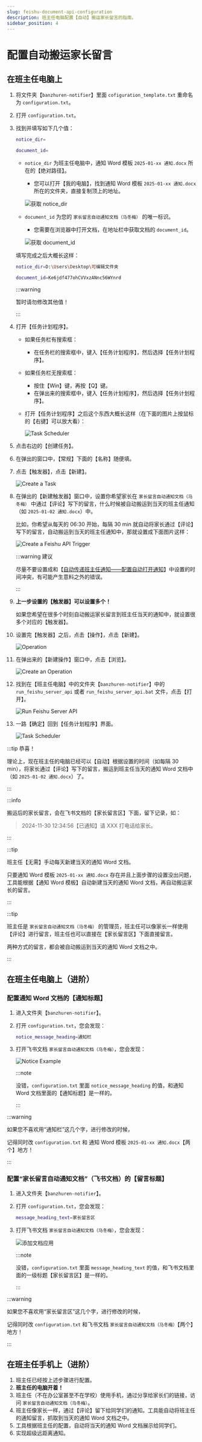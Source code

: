 ```yaml
---
slug: feishu-document-api-configuration
description: 班主任电脑配置【自动】搬运家长留言的指南。
sidebar_position: 4
---
```


# 配置自动搬运家长留言

## 在班主任电脑上

1. 将文件夹【`banzhuren-notifier`】里面 `cofiguration_template.txt` 重命名为 `configuration.txt`。
2. 打开 `configuration.txt`。
3. 找到并填写如下几个值：

    ```bash
    notice_dir=

    document_id=
    ```

    - `notice_dir` 为班主任电脑中，通知 Word 模板 `2025-01-xx 通知.docx` 所在的【绝对路径】。

        - 您可以打开【我的电脑】，找到通知 Word 模板 `2025-01-xx 通知.docx` 所在的文件夹，直接复制顶上的地址。

        ![获取 notice_dir](/img/copy-notice-dir.png)

    - `document_id` 为您的 `家长留言自动通知文档（马冬梅）` 的唯一标识。

        - 您需要在浏览器中打开文档，在地址栏中获取文档的 `document_id`。

        ![获取 document_id](https://sf3-cn.feishucdn.com/obj/open-platform-opendoc/f8dac29d8ea3f01f5a651e0445193213_W0CZqRcbHM.png)

    填写完成之后大概长这样：

    ```bash
    notice_dir=D:\Users\Desktop\可编辑文件夹

    document_id=Ke6jdf477ohCVVxzANnc56WYnrd
    ```

    :::warning

    暂时请勿修改其他值！

    :::

4. 打开【任务计划程序】。

    - 如果任务栏有搜索框：

        - 在任务栏的搜索框中，键入【任务计划程序】，然后选择【任务计划程序】。

    - 如果任务栏无搜索框：

        - 按住【Win】键，再按【Q】键。
        - 在弹出来的搜索框中，键入【任务计划程序】，然后选择【任务计划程序】。

    - 打开【任务计划程序】之后这个东西大概长这样（在下面的图片上按鼠标的【右键】可以放大看）：

        ![Task Scheduler](/img/task-scheduler.png)

5. 点击右边的【创建任务】。
6. 在弹出的窗口中，【常规】下面的【名称】随便填。
7. 点击【触发器】，点击【新建】。

    ![Create a Task](/img/create-a-task.png)

8. 在弹出的【新建触发器】窗口中，设置你希望家长在 `家长留言自动通知文档（马冬梅）` 中通过【评论】写下的留言，什么时候被自动搬运到当天的班主任通知（如 `2025-01-02 通知.docx`）中。

    比如，你希望从每天的 06:30 开始，每隔 30 min 就自动将家长通过【评论】写下的留言，自动搬运到当天的班主任通知中，那就设置成下面图片这样：

    ![Create a Feishu API Trigger](/img/create-a-feishu-api-trigger.png)

    :::warning 建议

    尽量不要设置成和【[自动传递班主任通知——配置自动打开通知](../bat/openning-configuration.md)】中设置的时间冲突，有可能产生意料之外的错误。

    :::

9. **上一步设置的【触发器】可以设置多个！**

    如果您希望在很多个时刻自动搬运家长留言到班主任当天的通知中，就设置很多个对应的【触发器】。

10. 设置完【触发器】之后，点击【操作】，点击【新建】。

    ![Operation](/img/operation.png)

11. 在弹出来的【新建操作】窗口中，点击【浏览】。

    ![Create an Operation](/img/create-an-operation.png)

12. 找到在【班主任电脑】中的文件夹【`banzhuren-notifier`】中的 `run_feishu_server_api` 或者 `run_feishu_server_api.bat` 文件，点击【打开】。

    ![Run Feishu Server API](/img/run-feishu-server-api.png)

13. 一路【确定】回到【任务计划程序】界面。

    ![Task Scheduler](/img/task-scheduler.png)

:::tip 恭喜！

理论上，现在班主任的电脑已经可以【自动】根据设置的时间（如每隔 30 min），将家长通过【评论】写下的留言，搬运到班主任当天的通知 Word 文档中（如 `2025-01-02 通知.docx`）了。

:::

:::info

搬运后的家长留言，会在飞书文档的【家长留言区】下面，留下记录，如：

> 2024-11-30 12:34:56【已通知】请 XXX 打电话给家长。

:::

:::tip

班主任【无需】手动每天新建当天的通知 Word 文档。

只要通知 Word 模板 `2025-01-xx 通知.docx` 存在并且上面步骤的设置没出问题，工具能根据【通知 Word 模板】自动新建当天的通知 Word 文档，再自动搬运家长的留言。

:::

:::tip

班主任是 `家长留言自动通知文档（马冬梅）` 的管理员，班主任可以像家长一样使用【评论】进行留言，班主任也可以直接在【家长留言区】下面直接留言。

两种方式的留言，都会被自动搬运到当天的通知 Word 文档之中。

:::

## 在班主任电脑上（进阶）

### 配置通知 Word 文档的【通知标题】

1. 进入文件夹【`banzhuren-notifier`】。
2. 打开 `configuration.txt`，您会发现：

    ```bash
    notice_message_heading=通知栏
    ```

3. 打开飞书文档 `家长留言自动通知文档（马冬梅）`，您会发现：

    ![Notice Example](/img/notice-example.png)

    :::note

    没错，`configuration.txt` 里面 `notice_message_heading` 的值，和通知 Word 文档里面的【通知标题】是一样的。

    :::

:::warning

如果您不喜欢用“通知栏”这几个字，进行修改的时候，

记得同时改 `configuration.txt` 和 通知 Word 模板 `2025-01-xx 通知.docx`【两个】地方！

:::

### 配置“家长留言自动通知文档”（飞书文档）的【留言标题】

1. 进入文件夹【`banzhuren-notifier`】。
2. 打开 `configuration.txt`，您会发现：

    ```bash
    message_heading_text=家长留言区
    ```

3. 打开飞书文档 `家长留言自动通知文档（马冬梅）`，您会发现：

    ![添加文档应用](/img/add-a-document-application.png)

    :::note

    没错，`configuration.txt` 里面 `message_heading_text` 的值，和飞书文档里面的一级标题【家长留言区】是一样的。

    :::

:::warning

如果您不喜欢用“家长留言区”这几个字，进行修改的时候，

记得同时改 `configuration.txt` 和飞书文档 `家长留言自动通知文档（马冬梅）`【两个】地方！

:::

## 在班主任手机上（进阶）

1. 班主任已经按上述步骤进行配置。
2. **班主任的电脑开着！**
3. 班主任（不在办公室甚至不在学校）使用手机，通过分享给家长们的链接，访问 `家长留言自动通知文档（马冬梅）`。
4. 班主任像家长一样，通过【评论】留下给同学们的通知。工具能自动将班主任的通知留言，抓取到当天的通知 Word 文档之中。
5. 工具根据班主任的配置，自动将当天的通知 Word 文档展示给同学们。
6. 实现超级远距离通知。
